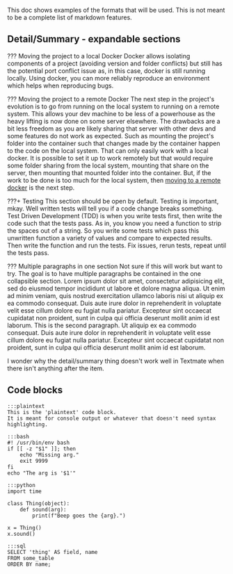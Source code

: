 This doc shows examples of the formats that will be used.  This is not meant to be a complete list of markdown features.

## Detail/Summary - expandable sections

??? Moving the project to a local Docker
    Docker allows isolating components of a project (avoiding version and folder conflicts) but still has the potential port conflict issue as, in this case, docker is still running locally.  Using docker, you can more reliably reproduce an environment which helps when reproducing bugs.

??? Moving the project to a remote Docker
    The next step in the project's evolution is to go from running on the local system to running on a remote system.  This allows your dev machine to be less of a powerhouse as the heavy lifting is now done on some server elsewhere.  The drawbacks are a bit less freedom as you are likely sharing that server with other devs and some features do not work as expected.  Such as mounting the project's folder into the container such that changes made by the container happen to the code on the local system.  That can only easily work with a local docker.  It is possible to set it up to work remotely but that would require some folder sharing from the local system, mounting that share on the server, then mounting that mounted folder into the container.  But, if the work to be done is too much for the local system, then [moving to a remote docker]() is the next step.

???+ Testing
    This section should be open by default.  Testing is important, mkay.  Well written tests will tell you if a code change breaks something.  Test Driven Development (TDD) is when you write tests first, then write the code such that the tests pass.  As in, you know you need a function to strip the spaces out of a string.  So you write some tests which pass this unwritten function a variety of values and compare to expected results.  Then write the function and run the tests.  Fix issues, rerun tests, repeat until the tests pass.

??? Multiple paragraphs in one section
    Not sure if this will work but want to try.  The goal is to have multiple paragraphs be contained in the one collapsible section.  Lorem ipsum dolor sit amet, consectetur adipisicing elit, sed do eiusmod tempor incididunt ut labore et dolore magna aliqua. Ut enim ad minim veniam, quis nostrud exercitation ullamco laboris nisi ut aliquip ex ea commodo consequat. Duis aute irure dolor in reprehenderit in voluptate velit esse cillum dolore eu fugiat nulla pariatur. Excepteur sint occaecat cupidatat non proident, sunt in culpa qui officia deserunt mollit anim id est laborum.
    This is the second paragraph.  Ut aliquip ex ea commodo consequat. Duis aute irure dolor in reprehenderit in voluptate velit esse cillum dolore eu fugiat nulla pariatur. Excepteur sint occaecat cupidatat non proident, sunt in culpa qui officia deserunt mollit anim id est laborum.

I wonder why the detail/summary thing doesn't work well in Textmate when there isn't anything after the item.

## Code blocks

    :::plaintext
    This is the 'plaintext' code block.
    It is meant for console output or whatever that doesn't need syntax highlighting.

    :::bash
    #! /usr/bin/env bash
    if [[ -z "$1" ]]; then
        echo "Missing arg."
        exit 9999
    fi
    echo "The arg is '$1'"

    :::python
    import time
    
    class Thing(object):
        def sound(arg):
            print(f"Beep goes the {arg}.")
    
    x = Thing()
    x.sound()

    :::sql
    SELECT 'thing' AS field, name
    FROM some_table
    ORDER BY name;

